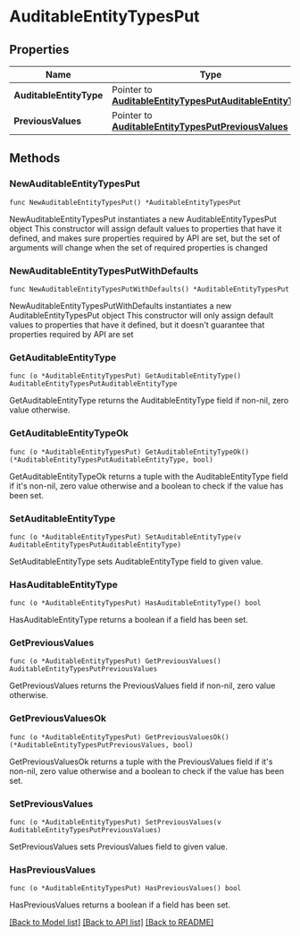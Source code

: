 # AuditableEntityTypesPut

## Properties

Name | Type | Description | Notes
------------ | ------------- | ------------- | -------------
**AuditableEntityType** | Pointer to [**AuditableEntityTypesPutAuditableEntityType**](AuditableEntityTypesPutAuditableEntityType.md) |  | [optional] 
**PreviousValues** | Pointer to [**AuditableEntityTypesPutPreviousValues**](AuditableEntityTypesPutPreviousValues.md) |  | [optional] 

## Methods

### NewAuditableEntityTypesPut

`func NewAuditableEntityTypesPut() *AuditableEntityTypesPut`

NewAuditableEntityTypesPut instantiates a new AuditableEntityTypesPut object
This constructor will assign default values to properties that have it defined,
and makes sure properties required by API are set, but the set of arguments
will change when the set of required properties is changed

### NewAuditableEntityTypesPutWithDefaults

`func NewAuditableEntityTypesPutWithDefaults() *AuditableEntityTypesPut`

NewAuditableEntityTypesPutWithDefaults instantiates a new AuditableEntityTypesPut object
This constructor will only assign default values to properties that have it defined,
but it doesn't guarantee that properties required by API are set

### GetAuditableEntityType

`func (o *AuditableEntityTypesPut) GetAuditableEntityType() AuditableEntityTypesPutAuditableEntityType`

GetAuditableEntityType returns the AuditableEntityType field if non-nil, zero value otherwise.

### GetAuditableEntityTypeOk

`func (o *AuditableEntityTypesPut) GetAuditableEntityTypeOk() (*AuditableEntityTypesPutAuditableEntityType, bool)`

GetAuditableEntityTypeOk returns a tuple with the AuditableEntityType field if it's non-nil, zero value otherwise
and a boolean to check if the value has been set.

### SetAuditableEntityType

`func (o *AuditableEntityTypesPut) SetAuditableEntityType(v AuditableEntityTypesPutAuditableEntityType)`

SetAuditableEntityType sets AuditableEntityType field to given value.

### HasAuditableEntityType

`func (o *AuditableEntityTypesPut) HasAuditableEntityType() bool`

HasAuditableEntityType returns a boolean if a field has been set.

### GetPreviousValues

`func (o *AuditableEntityTypesPut) GetPreviousValues() AuditableEntityTypesPutPreviousValues`

GetPreviousValues returns the PreviousValues field if non-nil, zero value otherwise.

### GetPreviousValuesOk

`func (o *AuditableEntityTypesPut) GetPreviousValuesOk() (*AuditableEntityTypesPutPreviousValues, bool)`

GetPreviousValuesOk returns a tuple with the PreviousValues field if it's non-nil, zero value otherwise
and a boolean to check if the value has been set.

### SetPreviousValues

`func (o *AuditableEntityTypesPut) SetPreviousValues(v AuditableEntityTypesPutPreviousValues)`

SetPreviousValues sets PreviousValues field to given value.

### HasPreviousValues

`func (o *AuditableEntityTypesPut) HasPreviousValues() bool`

HasPreviousValues returns a boolean if a field has been set.


[[Back to Model list]](../README.md#documentation-for-models) [[Back to API list]](../README.md#documentation-for-api-endpoints) [[Back to README]](../README.md)


